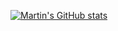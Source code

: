 [![Martin's GitHub stats](https://github-readme-stats.vercel.app/api?username=xixiangzouyibian)](https://github.com/anuraghazra/github-readme-stats)
